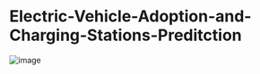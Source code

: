 # Electric-Vehicle-Adoption-and-Charging-Stations-Preditction

![image](https://user-images.githubusercontent.com/67257904/232340604-d7367a29-eb21-4969-ae2f-ba458de38225.png)

